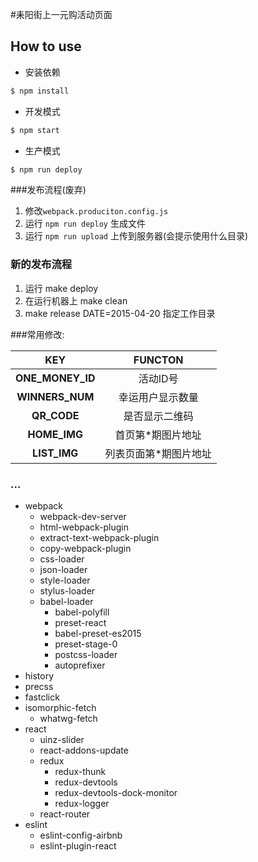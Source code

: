 #耒阳街上一元购活动页面

## How to use
  - 安装依赖
```bash
$ npm install

```
  - 开发模式
```bash
$ npm start

```
  - 生产模式
```bash
$ npm run deploy
```

###发布流程(废弃)
  1. 修改`webpack.produciton.config.js`
  2. 运行 `npm run deploy` 生成文件
  3. 运行 `npm run upload` 上传到服务器(会提示使用什么目录)

### 新的发布流程
  1. 运行 make deploy
  2. 在运行机器上 make clean
  2. make release DATE=2015-04-20 指定工作目录


###常用修改:

|KEY              |FUNCTON               |
|:---------------:|:--------------------:|
|__ONE_MONEY_ID__ |活动ID号               |
|__WINNERS_NUM__  |幸运用户显示数量         |
|__QR_CODE__      |是否显示二维码           |
|__HOME_IMG__     |首页第*期图片地址        |
|__LIST_IMG__     |列表页面第*期图片地址     |




### ...
 - webpack
   - webpack-dev-server   
   - html-webpack-plugin
   - extract-text-webpack-plugin
   - copy-webpack-plugin
   - css-loader
   - json-loader
   - style-loader
   - stylus-loader
   - babel-loader
     - babel-polyfill
     - preset-react
     - babel-preset-es2015
     - preset-stage-0
     - postcss-loader
     - autoprefixer
 - history
 - precss
 - fastclick
 - isomorphic-fetch
   - whatwg-fetch
 - react
   - uinz-slider
   - react-addons-update
   - redux
     - redux-thunk
     - redux-devtools
     - redux-devtools-dock-monitor
     - redux-logger
   - react-router
 - eslint
   - eslint-config-airbnb
   - eslint-plugin-react
